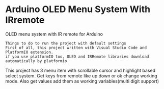 # Arduino OLED Menu System With IRremote

OLED menu system with IR remote for Arduino


    Things to do to run the project with default settings
    First of all, this project written with Visual Studio Code and PlatformIO extension. 
    if you use platformIO too, OLED and IRRemote libraries download automatically by platformio.
    
 This project has 3 menu item with scrollable cursor and highlight based select system.
 Get keys from remote like up down or ok change working mode.
Also get values add them as working variables(multi digit support)
